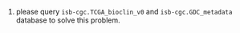 1. please query `isb-cgc.TCGA_bioclin_v0` and `isb-cgc.GDC_metadata` database to solve this problem.